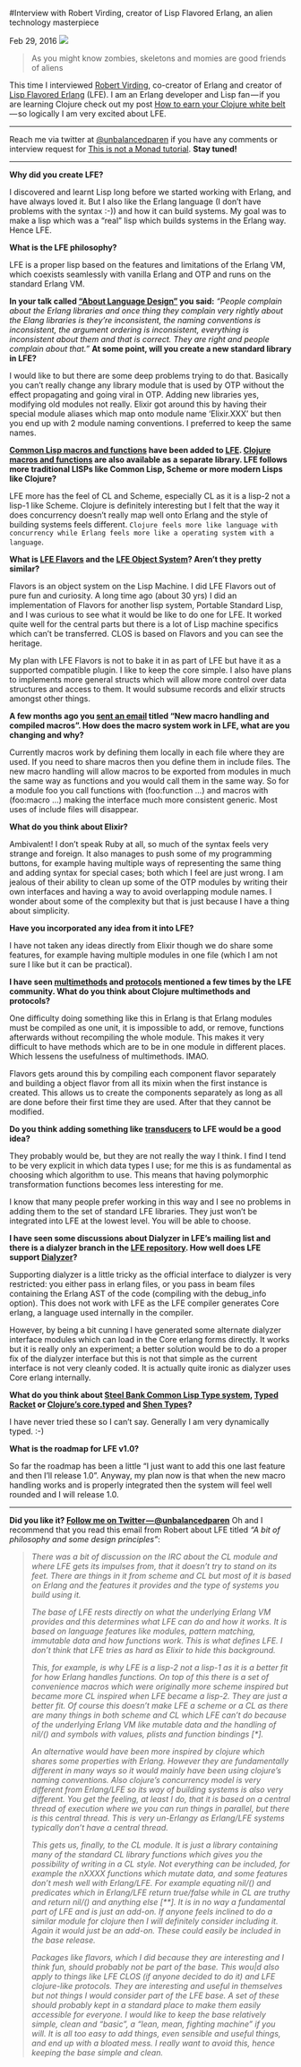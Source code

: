 #Interview with Robert Virding, creator of Lisp Flavored Erlang, an alien technology masterpiece

Feb 29, 2016
![](https://cdn-images-1.medium.com/max/800/1*0_N8_5MqdROjW5duRb6Dpw.png)
>As you might know zombies, skeletons and momies are good friends of aliens

This time I interviewed [Robert Virding](https://twitter.com/rvirding), co-creator of Erlang and creator of [Lisp Flavored Erlang](http://lfe.io/) (LFE). I am an Erlang developer and Lisp fan — if you are learning Clojure check out my post [How to earn your Clojure white belt](https://medium.com/this-is-not-a-monad-tutorial/how-to-earn-your-clojure-white-belt-7e7db68a71e5#.dtmcog9gk) — so logically I am very excited about LFE.
*****
Reach me via twitter at [@unbalancedparen](https://twitter.com/unbalancedparen) if you have any comments or interview request for [This is not a Monad tutorial](https://medium.com/this-is-not-a-monad-tutorial/). **Stay tuned!**
******

**Why did you create LFE?**

I discovered and learnt Lisp long before we started working with Erlang, and have always loved it. But I also like the Erlang language (I don’t have problems with the syntax :-)) and how it can build systems. My goal was to make a lisp which was a “real” lisp which builds systems in the Erlang way. Hence LFE.

**What is the LFE philosophy?**

LFE is a proper lisp based on the features and limitations of the Erlang VM, which coexists seamlessly with vanilla Erlang and OTP and runs on the standard Erlang VM.

**In your talk called [“About Language Design”](https://www.youtube.com/watch?v=afLRmoSOnHA) you said:**
_“People complain about the Erlang libraries and once thing they complain very rightly about the Elang libraries is they’re inconsistent, the naming conventions is inconsistent, the argument ordering is inconsistent, everything is inconsistent about them and that is correct. They are right and people complain about that.”_
**At some point, will you create a new standard library in LFE?**

I would like to but there are some deep problems trying to do that. Basically you can’t really change any library module that is used by OTP without the effect propagating and going viral in OTP. Adding new libraries yes, modifying old modules not really. Elixir got around this by having their special module aliases which map onto module name ‘Elixir.XXX’ but then you end up with 2 module naming conventions. I preferred to keep the same names.

**[Common Lisp macros and functions](https://github.com/rvirding/lfe/blob/dev-macro/src/cl.lfe) have been added to [LFE](https://github.com/rvirding/lfe/blob/dev-macro/src/cl.lfe). [Clojure macros and functions](https://github.com/lfex/clj/issues/18) are also available as a separate library. LFE follows more traditional LISPs like Common Lisp, Scheme or more modern Lisps like Clojure?**

LFE more has the feel of CL and Scheme, especially CL as it is a lisp-2 not a lisp-1 like Scheme. Clojure is definitely interesting but I felt that the way it does concurrency doesn’t really map well onto Erlang and the style of building systems feels different. `Clojure feels more like language with concurrency while Erlang feels more like a operating system with a language`.

**What is [LFE Flavors](https://github.com/rvirding/flavors) and the [LFE Object System](https://github.com/oubiwann/los)? Aren’t they pretty similar?**

Flavors is an object system on the Lisp Machine. I did LFE Flavors out of pure fun and curiosity. A long time ago (about 30 yrs) I did an implementation of Flavors for another lisp system, Portable Standard Lisp, and I was curious to see what it would be like to do one for LFE. It worked quite well for the central parts but there is a lot of Lisp machine specifics which can’t be transferred. CLOS is based on Flavors and you can see the heritage.

My plan with LFE Flavors is not to bake it in as part of LFE but have it as a supported compatible plugin. I like to keep the core simple. I also have plans to implements more general structs which will allow more control over data structures and access to them. It would subsume records and elixir structs amongst other things.

**A few months ago you [sent an email](https://groups.google.com/d/topic/lisp-flavoured-erlang/l_Te7ZHkm9M/discussion) titled “New macro handling and compiled macros”. How does the macro system work in LFE, what are you changing and why?**

Currently macros work by defining them locally in each file where they are used. If you need to share macros then you define them in include files. The new macro handling will allow macros to be exported from modules in much the same way as functions and you would call them in the same way. So for a module foo you call functions with (foo:function …) and macros with (foo:macro …) making the interface much more consistent generic. Most uses of include files will disappear.

**What do you think about Elixir?**

Ambivalent! I don’t speak Ruby at all, so much of the syntax feels very strange and foreign. It also manages to push some of my programming buttons, for example having multiple ways of representing the same thing and adding syntax for special cases; both which I feel are just wrong. I am jealous of their ability to clean up some of the OTP modules by writing their own interfaces and having a way to avoid overlapping module names. I wonder about some of the complexity but that is just because I have a thing about simplicity.

**Have you incorporated any idea from it into LFE?**

I have not taken any ideas directly from Elixir though we do share some features, for example having multiple modules in one file (which I am not sure I like but it can be practical).

**I have seen [multimethods](http://blog.lfe.io/design/2015/07/11/1720-towards-multi-methods-in-lfe/) and [protocols](https://github.com/lfex/los/issues/8) mentioned a few times by the LFE community. What do you think about Clojure multimethods and protocols?**

One difficulty doing something like this in Erlang is that Erlang modules must be compiled as one unit, it is impossible to add, or remove, functions afterwards without recompiling the whole module. This makes it very difficult to have methods which are to be in one module in different places. Which lessens the usefulness of multimethods. IMAO.

Flavors gets around this by compiling each component flavor separately and building a object flavor from all its mixin when the first instance is created. This allows us to create the components separately as long as all are done before their first time they are used. After that they cannot be modified.

**Do you think adding something like [transducers](https://stackoverflow.com/questions/26317325/can-someone-explain-clojure-transducers-to-me-in-simple-terms) to LFE would be a good idea?**

They probably would be, but they are not really the way I think. I find I tend to be very explicit in which data types I use; for me this is as fundamental as choosing which algorithm to use. This means that having polymorphic transformation functions becomes less interesting for me.

I know that many people prefer working in this way and I see no problems in adding them to the set of standard LFE libraries. They just won’t be integrated into LFE at the lowest level. You will be able to choose.

**I have seen some discussions about Dialyzer in LFE’s mailing list and there is a dialyzer branch in the [LFE repository](https://github.com/rvirding/lfe/tree/dev-dialyzer). How well does LFE support [Dialyzer](http://erlang.org/doc/man/dialyzer.html)?**

Supporting dialyzer is a little tricky as the official interface to dialyzer is very restricted: you either pass in erlang files, or you pass in beam files containing the Erlang AST of the code (compiling with the debug_info option). This does not work with LFE as the LFE compiler generates Core erlang, a language used internally in the compiler.

However, by being a bit cunning I have generated some alternate dialyzer interface modules which can load in the Core erlang forms directly. It works but it is really only an experiment; a better solution would be to do a proper fix of the dialyzer interface but this is not that simple as the current interface is not very cleanly coded. It is actually quite ironic as dialyzer uses Core erlang internally.

**What do you think about [Steel Bank Common Lisp Type system](http://www.sbcl.org/manual/#Handling-of-Types), [Typed Racket](https://docs.racket-lang.org/ts-guide/index.html) or [Clojure’s core.typed](https://github.com/clojure/core.typed) and [Shen Types](http://www.shenlanguage.org/learn-shen/types/types.html)?**

I have never tried these so I can’t say. Generally I am very dynamically typed. :-)

**What is the roadmap for LFE v1.0?**

So far the roadmap has been a little “I just want to add this one last feature and then I’ll release 1.0”. Anyway, my plan now is that when the new macro handling works and is properly integrated then the system will feel well rounded and I will release 1.0.

*******
**Did you like it? [Follow me on Twitter — @unbalancedparen](https://twitter.com/unbalancedparen)**
Oh and I recommend that you read this email from Robert about LFE titled _“A bit of philosophy and some design principles”_:

>_There was a bit of discussion on the IRC about the CL module and where LFE gets its impulses from, that it doesn’t try to stand on its feet. There are things in it from scheme and CL but most of it is based on Erlang and the features it provides and the type of systems you build using it._
>
>_The base of LFE rests directly on what the underlying Erlang VM provides and this determines what LFE can do and how it works. It is based on language features like modules, pattern matching, immutable data and how functions work. This is what defines LFE. I don’t think that LFE tries as hard as Elixir to hide this background._
>
>_This, for example, is why LFE is a lisp-2 not a lisp-1 as it is a better fit for how Erlang handles functions. On top of this there is a set of convenience macros which were originally more scheme inspired but became more CL inspired when LFE became a lisp-2. They are just a better fit. Of course this doesn’t make LFE a scheme or a CL as there are many things in both scheme and CL which LFE can’t do because of the underlying Erlang VM like mutable data and the handling of nil/() and symbols with values, plists and function bindings [*]._
>
>_An alternative would have been more inspired by clojure which shares some properties with Erlang. However they are fundamentally different in many ways so it would mainly have been using clojure’s naming conventions. Also clojure’s concurrency model is very different from Erlang/LFE so its way of building systems is also very different. You get the feeling, at least I do, that it is based on a central thread of execution where we you can run things in parallel, but there is this central thread. This is very un-Erlangy as Erlang/LFE systems typically don’t have a central thread._
>
>_This gets us, finally, to the CL module. It is just a library containing many of the standard CL library functions which gives you the possibility of writing in a CL style. Not everything can be included, for example the nXXXX functions which mutate data, and some features don’t mesh well with Erlang/LFE. For example equating nil/() and predicates which in Erlang/LFE return true/false while in CL are truthy and return nil/() and anything else [**]. It is in no way a fundamental part of LFE and is just an add-on. If anyone feels inclined to do a similar module for clojure then I will definitely consider including it. Again it would just be an add-on. These could easily be included in the base release._
>
>_Packages like flavors, which I did because they are interesting and I think fun, should probably not be part of the base. This wou|d also apply to things like LFE CLOS (if anyone decided to do it) and LFE clojure-like protocols. They are interesting and useful in themselves but not things I would consider part of the LFE base. A set of these should probably kept in a standard place to make them easily accessible for everyone. I would like to keep the base relatively simple, clean and “basic”, a “lean, mean, fighting machine” if you will. It is all too easy to add things, even sensible and useful things, and end up with a bloated mess. I really want to avoid this, hence keeping the base simple and clean._